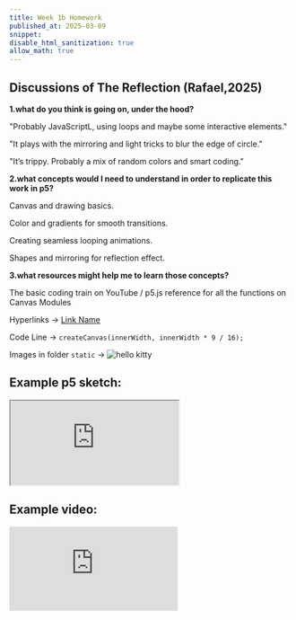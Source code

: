 ```yaml
---
title: Week 1b Homework
published_at: 2025-03-09
snippet:  
disable_html_sanitization: true
allow_math: true
---
```


## Discussions of The Reflection (Rafael,2025)


**1.what do you think is going on, under the hood?**

"Probably JavaScriptL, using loops and maybe some interactive elements."

"It plays with the mirroring and light tricks to blur the edge of circle."

"It’s trippy. Probably a mix of random colors and smart coding."

**2.what concepts would I need to understand in order to replicate this work in p5?**

Canvas and drawing basics.

Color and gradients for smooth transitions.

Creating seamless looping animations.

Shapes and mirroring for reflection effect.

**3.what resources might help me to learn those concepts?**

 The basic coding train on YouTube  /   p5.js reference for all the functions on Canvas Modules 










Hyperlinks -> [Link Name](https://www.markdownguide.org/cheat-sheet/)

Code Line -> `createCanvas(innerWidth, innerWidth * 9 / 16);`

Images in folder `static` -> ![hello kitty](example-blog/hello-kitty.gif)

## Example p5 sketch:

<iframe class="p5js_canvas" src="https://editor.p5js.org/johnnyliang97/full/3eKYM1aR4"></iframe>

<script type="module">

const iframes = document.querySelectorAll('.p5js_canvas');

if (iframes.length > 0) {
    iframes.forEach((iframe) => {
        iframe.width  = iframe.parentNode.scrollWidth;
        iframe.height = iframe.width * 9 / 16 + 42;
    });
}

</script>

## Example video:

<iframe id="video" src="https://www.youtube.com/embed/rI_y2GAlQFM?si=RDgjkpunxk1mQzMI" title="YouTube video player" frameborder="0" allow="accelerometer; autoplay; clipboard-write; encrypted-media; gyroscope; picture-in-picture; web-share" referrerpolicy="strict-origin-when-cross-origin" allowfullscreen></iframe>

<script type="module">

    console.log (`hello world! 🚀`)

    const iframe  = document.getElementById (`video`)
    iframe.width  = iframe.parentNode.scrollWidth
    iframe.height = iframe.width * 9 / 16

</script>

